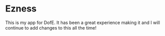 # Ezness
This is my app for DofE. It has been a great experience making it and I will continue to add changes to this all the time!

